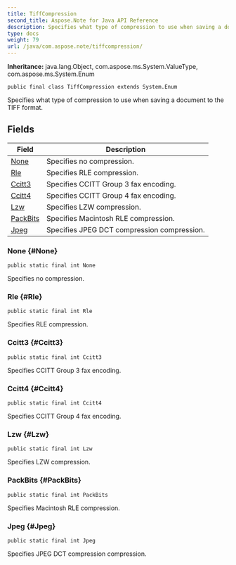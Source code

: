 ```yaml
---
title: TiffCompression
second_title: Aspose.Note for Java API Reference
description: Specifies what type of compression to use when saving a document to the TIFF format.
type: docs
weight: 79
url: /java/com.aspose.note/tiffcompression/
---
```


**Inheritance:**
java.lang.Object, com.aspose.ms.System.ValueType, com.aspose.ms.System.Enum
```
public final class TiffCompression extends System.Enum
```

Specifies what type of compression to use when saving a document to the TIFF format.
## Fields

| Field | Description |
| --- | --- |
| [None](#None) | Specifies no compression. |
| [Rle](#Rle) | Specifies RLE compression. |
| [Ccitt3](#Ccitt3) | Specifies CCITT Group 3 fax encoding. |
| [Ccitt4](#Ccitt4) | Specifies CCITT Group 4 fax encoding. |
| [Lzw](#Lzw) | Specifies LZW compression. |
| [PackBits](#PackBits) | Specifies Macintosh RLE compression. |
| [Jpeg](#Jpeg) | Specifies JPEG DCT compression compression. |
### None {#None}
```
public static final int None
```


Specifies no compression.

### Rle {#Rle}
```
public static final int Rle
```


Specifies RLE compression.

### Ccitt3 {#Ccitt3}
```
public static final int Ccitt3
```


Specifies CCITT Group 3 fax encoding.

### Ccitt4 {#Ccitt4}
```
public static final int Ccitt4
```


Specifies CCITT Group 4 fax encoding.

### Lzw {#Lzw}
```
public static final int Lzw
```


Specifies LZW compression.

### PackBits {#PackBits}
```
public static final int PackBits
```


Specifies Macintosh RLE compression.

### Jpeg {#Jpeg}
```
public static final int Jpeg
```


Specifies JPEG DCT compression compression.

